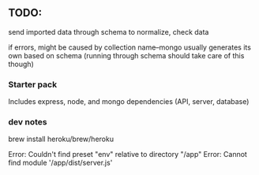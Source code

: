 ## TODO: 

send imported data through schema to normalize, check data

if errors, might be caused by collection name–mongo usually generates its own based on schema (running through schema should take care of this though)

### Starter pack
Includes express, node, and mongo dependencies (API, server, database)

### dev notes
brew install heroku/brew/heroku

Error: Couldn't find preset "env" relative to directory "/app"
Error: Cannot find module '/app/dist/server.js'